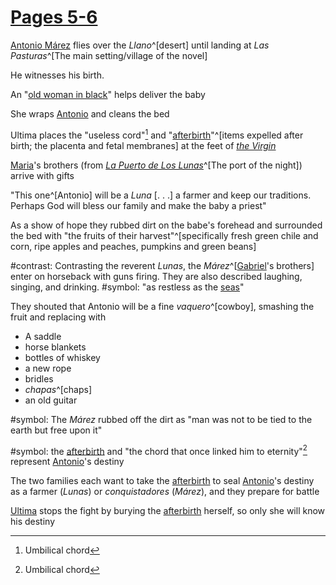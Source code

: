 # [Pages 5-6](</BMU.md#page=17-18>)
[Antonio Márez](</MárezFamily/AntonioMárez.md>) flies over the *Llano*^[desert] until landing at *Las Pasturas*^[The main setting/village of the novel]

He witnesses his birth.

An "[old woman in black](</Ultima.md>)" helps deliver the baby

She wraps [Antonio](</MárezFamily/AntonioMárez.md>) and cleans the bed

Ultima places the "useless cord"[^chord] and "[afterbirth](</Symbols/afterbirth.md>)"^[items expelled after birth; the placenta and fetal membranes] at the feet of *[the Virgin](</Symbols/theVirgin.md>)*

[Maria](</MárezFamily/GabrielandMariaMárez.md#Maria Márez>)'s brothers (from *[La Puerto de Los Lunas](</LaPuerto.md>)*^[The port of the night]) arrive with gifts

"This one^[Antonio] will be a *Luna* \[. . .\] a farmer and keep our traditions. Perhaps God will bless our family and make the baby a priest"

As a show of hope they rubbed dirt on the babe's forehead and surrounded the bed with "the fruits of their harvest"^[specifically fresh green chile and corn, ripe apples and peaches, pumpkins and green beans]

#contrast: Contrasting the reverent *Lunas*, the *Márez*^[[Gabriel](</MárezFamily/GabrielandMariaMárez.md#Gabriel Márez>)'s brothers] enter on horseback with guns firing. They are also described laughing, singing, and drinking.
#symbol: "as restless as the [seas](</Symbols/Water.md>)"

They shouted that Antonio will be a fine *vaquero*^[cowboy], smashing the fruit and replacing with
- A saddle
- horse blankets
- bottles of whiskey
- a new rope
- bridles
- *chapas*^[chaps]
- an old guitar

#symbol: The *Márez* rubbed off the dirt as "man was not to be tied to the earth but free upon it"

#symbol: the [afterbirth](</Symbols/afterbirth.md>) and "the chord that once linked him to eternity"[^chord] represent [Antonio](</MárezFamily/AntonioMárez.md>)'s destiny

The two families each want to take the [afterbirth](</Symbols/afterbirth.md>) to seal [Antonio](</MárezFamily/AntonioMárez.md>)'s destiny as a farmer (*Lunas*) or *conquistadores* (*Márez*), and they prepare for battle

[Ultima](</Ultima.md>) stops the fight by burying the [afterbirth](</Symbols/afterbirth.md>) herself, so only she will know his destiny

[^chord]: Umbilical chord